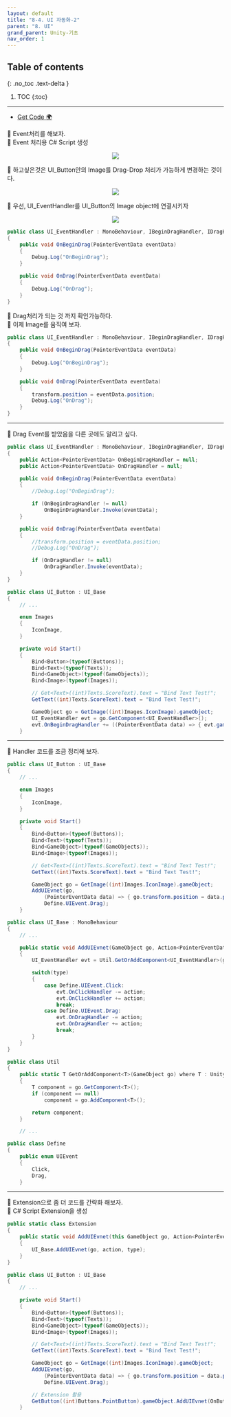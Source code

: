 ```yaml
---
layout: default
title: "8-4. UI 자동화-2"
parent: "8. UI"
grand_parent: Unity-기초
nav_order: 1
---
```


## Table of contents
{: .no_toc .text-delta }

1. TOC
{:toc}

---

* [Get Code 🌍](https://github.com/EasyCoding-7/unity_tutorials/tree/8.4)

🐳 Event처리를 해보자.<br>
🐳 Event 처리용 C# Script 생성

<p align="center">
  <img src="https://taehyungs-programming-blog.github.io/blog/assets/images/csharp/unity/unity-8-4-1.png"/>
</p>

🐳 하고싶은것은 UI_Button안의 Image를 Drag-Drop 처리가 가능하게 변경하는 것이다.

<p align="center">
  <img src="https://taehyungs-programming-blog.github.io/blog/assets/images/csharp/unity/unity-8-4-2.png"/>
</p>

🐳 우선, UI_EventHandler를 UI_Button의 Image object에 연결시키자

<p align="center">
  <img src="https://taehyungs-programming-blog.github.io/blog/assets/images/csharp/unity/unity-8-4-3.png"/>
</p>

```csharp
public class UI_EventHandler : MonoBehaviour, IBeginDragHandler, IDragHandler
{
    public void OnBeginDrag(PointerEventData eventData)
    {
        Debug.Log("OnBeginDrag");
    }

    public void OnDrag(PointerEventData eventData)
    {
        Debug.Log("OnDrag");
    }
}
```

🐳 Drag처리가 되는 것 까지 확인가능하다.<br>
🐳 이제 Image를 움직여 보자.

```csharp
public class UI_EventHandler : MonoBehaviour, IBeginDragHandler, IDragHandler
{
    public void OnBeginDrag(PointerEventData eventData)
    {
        Debug.Log("OnBeginDrag");
    }

    public void OnDrag(PointerEventData eventData)
    {
        transform.position = eventData.position;
        Debug.Log("OnDrag");
    }
}
```

---

🐳 Drag Event를 받았음을 다른 곳에도 알리고 싶다.

```csharp
public class UI_EventHandler : MonoBehaviour, IBeginDragHandler, IDragHandler
{
    public Action<PointerEventData> OnBeginDragHandler = null;
    public Action<PointerEventData> OnDragHandler = null;

    public void OnBeginDrag(PointerEventData eventData)
    {
        //Debug.Log("OnBeginDrag");

        if (OnBeginDragHandler != null)
            OnBeginDragHandler.Invoke(eventData);
    }

    public void OnDrag(PointerEventData eventData)
    {
        //transform.position = eventData.position;
        //Debug.Log("OnDrag");

        if (OnDragHandler != null)
            OnDragHandler.Invoke(eventData);
    }
}
```

```csharp
public class UI_Button : UI_Base
{
    // ...

    enum Images
    {
        IconImage,
    }

    private void Start()
    {
        Bind<Button>(typeof(Buttons));
        Bind<Text>(typeof(Texts));
        Bind<GameObject>(typeof(GameObjects));
        Bind<Image>(typeof(Images));

        // Get<Text>((int)Texts.ScoreText).text = "Bind Text Test!";
        GetText((int)Texts.ScoreText).text = "Bind Text Test!";

        GameObject go = GetImage((int)Images.IconImage).gameObject;
        UI_EventHandler evt = go.GetComponent<UI_EventHandler>();
        evt.OnBeginDragHandler += ((PointerEventData data) => { evt.gameObject.transform.position = data.position; });
    }
```

---

🐳 Handler 코드를 조금 정리해 보자.

```csharp
public class UI_Button : UI_Base
{
    // ...

    enum Images
    {
        IconImage,
    }

    private void Start()
    {
        Bind<Button>(typeof(Buttons));
        Bind<Text>(typeof(Texts));
        Bind<GameObject>(typeof(GameObjects));
        Bind<Image>(typeof(Images));

        // Get<Text>((int)Texts.ScoreText).text = "Bind Text Test!";
        GetText((int)Texts.ScoreText).text = "Bind Text Test!";

        GameObject go = GetImage((int)Images.IconImage).gameObject;
        AddUIEvnet(go,
            (PointerEventData data) => { go.transform.position = data.position; },
            Define.UIEvent.Drag);
    }
```

```csharp
public class UI_Base : MonoBehaviour
{
    // ...

    public static void AddUIEvnet(GameObject go, Action<PointerEventData> action, Define.UIEvent type = Define.UIEvent.Click)
    {
        UI_EventHandler evt = Util.GetOrAddComponent<UI_EventHandler>(go);

        switch(type)
        {
            case Define.UIEvent.Click:
                evt.OnClickHandler -= action;
                evt.OnClickHandler += action;
                break;
            case Define.UIEvent.Drag:
                evt.OnDragHandler -= action;
                evt.OnDragHandler += action;
                break;
        }
    }
}

```

```csharp
public class Util
{
    public static T GetOrAddComponent<T>(GameObject go) where T : UnityEngine.Component
    {
        T component = go.GetComponent<T>();
        if (component == null)
            component = go.AddComponent<T>();

        return component;
    }

    // ...
```

```csharp
public class Define
{
    public enum UIEvent
    {
        Click,
        Drag,
    }
```

---

🐳 Extension으로 좀 더 코드를 간략화 해보자.<br>
🐳 C# Script Extension을 생성

```csharp
public static class Extension
{
    public static void AddUIEvnet(this GameObject go, Action<PointerEventData> action, Define.UIEvent type = Define.UIEvent.Click)
    {
        UI_Base.AddUIEvnet(go, action, type);
    }
}
```

```csharp
public class UI_Button : UI_Base
{
    // ...

    private void Start()
    {
        Bind<Button>(typeof(Buttons));
        Bind<Text>(typeof(Texts));
        Bind<GameObject>(typeof(GameObjects));
        Bind<Image>(typeof(Images));

        // Get<Text>((int)Texts.ScoreText).text = "Bind Text Test!";
        GetText((int)Texts.ScoreText).text = "Bind Text Test!";

        GameObject go = GetImage((int)Images.IconImage).gameObject;
        AddUIEvnet(go,
            (PointerEventData data) => { go.transform.position = data.position; },
            Define.UIEvent.Drag);

        // Extension 활용
        GetButton((int)Buttons.PointButton).gameObject.AddUIEvnet(OnButtonClicked);
    }
```


